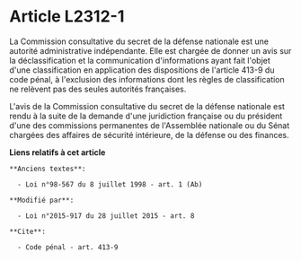 # Article L2312-1

La Commission consultative du secret de la défense nationale est une autorité administrative indépendante. Elle est chargée
de donner un avis sur la déclassification et la communication d'informations ayant fait l'objet d'une classification en
application des dispositions de l'article 413-9 du code pénal, à l'exclusion des informations dont les règles de
classification ne relèvent pas des seules autorités françaises.

L'avis de la Commission consultative du secret de la défense nationale est rendu à la suite de la demande d'une juridiction
française ou du président d'une des commissions permanentes de l'Assemblée nationale ou du Sénat chargées des affaires de
sécurité intérieure, de la défense ou des finances.

**Liens relatifs à cet article**

	**Anciens textes**:

	  - Loi n°98-567 du 8 juillet 1998 - art. 1 (Ab)

	**Modifié par**:

	  - Loi n°2015-917 du 28 juillet 2015 - art. 8

	**Cite**:

	  - Code pénal - art. 413-9
